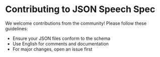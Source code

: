 # Contributing to JSON Speech Spec

We welcome contributions from the community! Please follow these guidelines:

- Ensure your JSON files conform to the schema
- Use English for comments and documentation
- For major changes, open an issue first
